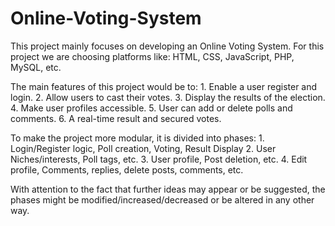 # Online-Voting-System
This project mainly focuses on developing an Online Voting System. For this project we are choosing platforms like: HTML, CSS, JavaScript, PHP, MySQL, etc.

The main features of this project would be to: 
    1. Enable a user register and login. 
    2. Allow users to cast their votes. 
    3. Display the results of the election. 
    4. Make user profiles accessible. 
    5. User can add or delete polls and comments. 
    6. A real-time result and secured votes.

To make the project more modular, it is divided into phases: 
    1. Login/Register logic, Poll creation, Voting, Result Display
    2. User Niches/interests, Poll tags, etc.
    3. User profile, Post deletion, etc.
    4. Edit profile, Comments, replies, delete posts, comments, etc.

With attention to the fact that further ideas may appear or be suggested, the phases might be modified/increased/decreased or be altered in any other way.